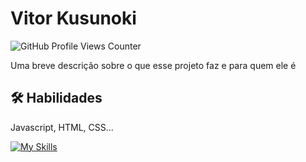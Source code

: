 
# Vitor Kusunoki 
![GitHub Profile Views Counter](https://komarev.com/ghpvc/?username=Kusunoki98&color=blue&style=flat) 

Uma breve descrição sobre o que esse projeto faz e para quem ele é


## 🛠 Habilidades
Javascript, HTML, CSS...


[![My Skills](https://skillicons.dev/icons?i=andoid,bash,discord,git,github,gmail,linkedin,notion,py,visualstudio,flask,ai,vscode,windows,workers&perline=31)](https://skillicons.dev)

